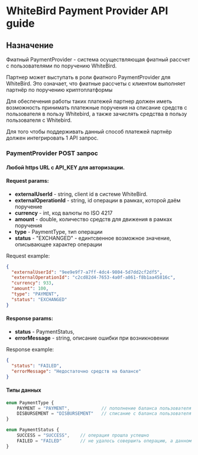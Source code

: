 # WhiteBird Payment Provider API guide

## Назначение

Фиатный PaymentProvider - система осуществляющая фиатный рассчет с пользователями по поручению WhiteBird.

Партнер может выступать в роли фиатного PaymentProvider для WhiteBird.
Это означает, что фиатные рассчеты с клиентом выполняет партнёр по поручению криптоплатформы

Для обеспечения работы таких платежей партнер должен иметь возможность принимать платежные поручения на списание средств с пользователя в пользу Whitebird, а также зачислять средства в пользу пользователя с Whitebird.

Для того чтобы поддерживать данный способ платежей партнёр должен интегрировать 1 API запрос.

### PaymentProvider POST запрос

#### Любой https URL с API_KEY для авторизации.

#### Request params:
- **externalUserId** - string, client id в системе WhiteBird.
- **externalOperationId** - string, id операции в рамках, которой даём поручение
- **currency** - int, код валюты по ISO 4217
- **amount** - double, количество средств для движения в рамках поручения
- **type** - PaymentType, тип операции
- **status** - "EXCHANGED" - единтсвенное возможное значение, описывающее характер операции

Request example:
``` json
{
  "externalUserId": "9ee9e9f7-a7ff-4dc4-9804-5d7dd2cf2df5",
  "externalOperationId": "c2cd82d4-7653-4a0f-a861-f8b1aa45816c",
  "currency": 933,
  "amount": 100,
  "type": "PAYMENT",
  "status": "EXCHANGED"
}
```

#### Response params:
- **status** - PaymentStatus,
- **errorMessage** - string, описание ошибки при возникновении

Response example:
``` json
{
  "status": "FAILED",
  "errorMessage": "Недостаточно средств на балансе"
}
```

#### Типы данных

```typescript
enum PaymentType {
    PAYMENT = "PAYMENT",            // пополнение баланса пользователя
    DISBURSEMENT = "DISBURSEMENT"   // списание с баланса пользователя
}

enum PaymentStatus {
    SUCCESS = "SUCCESS",    // операция прошла успешно
    FAILED = "FAILED"       // не удалось совершить операцию, а данном случае ожидаем errorMessage.
}
```
